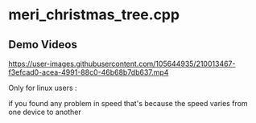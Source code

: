 # meri_christmas_tree.cpp

## Demo Videos


https://user-images.githubusercontent.com/105644935/210013467-f3efcad0-acea-4991-88c0-46b68b7db637.mp4



Only for linux users :

if you found any problem in speed that's because the speed varies from one device to another
